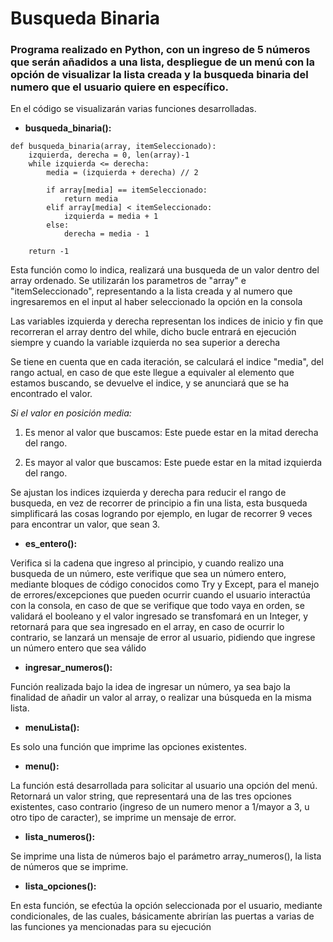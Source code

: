 # Busqueda Binaria

### Programa realizado en Python, con un ingreso de 5 números que serán añadidos a una lista, despliegue de un menú con la opción de visualizar la lista creada y la busqueda binaria del numero que el usuario quiere en específico.

En el código se visualizarán varias funciones desarrolladas.

- **busqueda_binaria():**

```
def busqueda_binaria(array, itemSeleccionado):
    izquierda, derecha = 0, len(array)-1
    while izquierda <= derecha:
        media = (izquierda + derecha) // 2

        if array[media] == itemSeleccionado:
            return media
        elif array[media] < itemSeleccionado:
            izquierda = media + 1
        else:
            derecha = media - 1

    return -1
```

Esta función como lo indica, realizará una busqueda de un valor dentro del array ordenado.
Se utilizarán los parametros de "array" e "itemSeleccionado", representando a la lista creada y al numero que ingresaremos en el input al haber seleccionado la opción en la consola

Las variables izquierda y derecha 
representan los indices de inicio y fin 
que recorreran el array dentro del while, dicho
bucle entrará en ejecución siempre y cuando la variable
izquierda no sea superior a derecha

Se tiene en cuenta que en cada iteración, se calculará el indice "media", del rango actual, en caso de que este llegue a equivaler al elemento que estamos buscando, se devuelve el indice, y se anunciará que se ha encontrado el valor.

*Si el valor en posición media:*

1. Es menor al valor que buscamos: Este puede estar en la mitad derecha del rango.

2. Es mayor al valor que buscamos: Este puede estar en la mitad izquierda del rango.

Se ajustan los indices izquierda y derecha para reducir el rango de busqueda, en vez de recorrer de principio a fin una lista, esta busqueda simplificará las cosas logrando por ejemplo, en lugar de recorrer 9 veces para encontrar un valor, que sean 3.

- **es_entero():**
  
Verifica si la cadena que ingreso al principio, y cuando realizo una busqueda de un número, este verifique que sea un número entero, mediante bloques de código conocidos como Try y Except, para el manejo de errores/excepciones que pueden ocurrir cuando el usuario interactúa con la consola, en caso de que se verifique que todo vaya en orden, se validará el booleano y el valor ingresado se transfomará en un Integer, y retornará para que sea ingresado en el array, en caso de ocurrir lo contrario, se lanzará un mensaje de error al usuario, pidiendo que ingrese un número entero que sea válido

- **ingresar_numeros():**
  
Función realizada bajo la idea de ingresar un número, ya sea bajo la finalidad de añadir un valor al array, o realizar una búsqueda en la misma lista.

- **menuLista():**
  
Es solo una función que imprime las opciones existentes.

- **menu():**
  
La función está desarrollada para solicitar al usuario una opción del menú.
Retornará un valor string, que representará una de las tres opciones existentes, caso contrario (ingreso de un numero menor a 1/mayor a 3, u otro tipo de caracter), se imprime un mensaje de error.

- **lista_numeros():**
  
Se imprime una lista de números bajo el parámetro array_numeros(), la lista de números que se imprime.

- **lista_opciones():**
  
En esta función, se efectúa la opción seleccionada por el usuario, mediante condicionales, de las cuales, básicamente abrirían las puertas a varias de las funciones ya mencionadas para su ejecución
